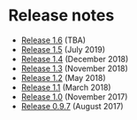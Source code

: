 # Release notes
- [Release 1.6](release-1.6.md) (TBA)
- [Release 1.5](release-1.5.md) (July 2019)
- [Release 1.4](release-1.4.md) (December 2018)
- [Release 1.3](release-1.3.md) (November 2018)
- [Release 1.2](release-1.2.md) (May 2018)
- [Release 1.1](release-1.1.md) (March 2018)
- [Release 1.0](release-1.0.md) (November 2017)
- [Release 0.9.7](release-0.9.7.md) (August 2017)
